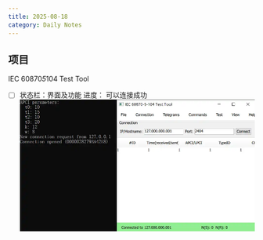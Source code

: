 ```yaml
---
title: 2025-08-18
category: Daily Notes
---
```


## 项目
IEC 60870*5*104 Test Tool
- [ ] 状态栏：界面及功能
进度：
可以连接成功
![|435x243](./attachments/2025-08-18.webp)

